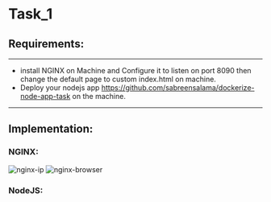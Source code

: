 # Task_1
## Requirements:
---------------------------------------------
- install NGINX on Machine and Configure it to listen on port 8090 then change the default page to custom index.html on machine.
- Deploy your nodejs app https://github.com/sabreensalama/dockerize-node-app-task on the machine.
-----
## Implementation:
### NGINX:
![nginx-ip](https://github.com/abd0Samy/Sprints_Tasks/assets/26736512/b5149527-e9be-4fed-b604-7e1018a3b337)
![nginx-browser](https://github.com/abd0Samy/Sprints_Tasks/assets/26736512/854f1d72-f417-4eea-97e2-6d84e0483a79)
### NodeJS:
